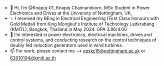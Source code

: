 - 👋 Hi, I’m @Knapoj-01, Knapoj Chaimanekorn. MSc Student in Power Electronics and Drives at the University of Nottingham, UK,
- ✨ I received my BEng in Electrical Engineering (First Class Honours with Gold Medal) from King Mongkut's Institute of Technology Ladkrabang (KMITL), Bangkok, Thailand in May 2024. GPA 3.86/4.00
- 🌱 I’m interested in power electronics, electrical machines, drives and control systems, and conducting research on the control techniques of doubly fed induction generators used in wind turbines.
- 📫 For work, please contact me --> eexkc16@nottingham.ac.uk or 63010104@kmitl.ac.th

<!---
Knapoj-01/Knapoj-01 is a ✨ special ✨ repository because its `README.md` (this file) appears on your GitHub profile.
You can click the Preview link to take a look at your changes.
--->
